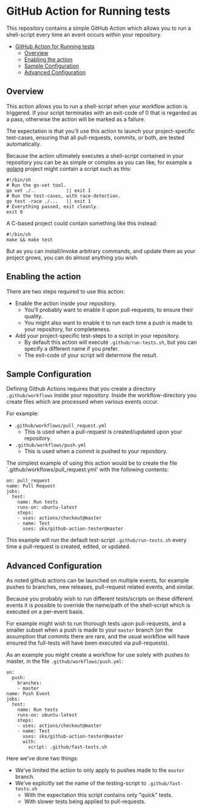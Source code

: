 
# GitHub Action for Running tests

This repository contains a simple GitHub Action which allows you to run a shell-script every time an event occurs within your repository.

* [GitHub Action for Running tests](#github-action-for-running-tests)
  * [Overview](#overview)
  * [Enabling the action](#enabling-the-action)
  * [Sample Configuration](#sample-configuration)
  * [Advanced Configuration](#advanced-configuration)


## Overview

This action allows you to run a shell-script when your workflow action is triggered.  If your script terminates with an exit-code of 0 that is regarded as a pass, otherwise the action will be marked as a failure.

The expectation is that you'll use this action to launch your project-specific test-cases, ensuring that all pull-requests, commits, or both, are tested automatically.

Because the action ultimately executes a shell-script contained in your repository you can be as simple or complex as you can like, for example a [golang](https://golang.org/) project might contain a script such as this:

    #!/bin/sh
    # Run the go-vet tool.
    go vet ./..           || exit 1
    # Run the test-cases, with race-detection.
    go test -race ./...   || exit 1
    # Everything passed, exit cleanly.
    exit 0

A C-based project could contain something like this instead:

    #!/bin/sh
    make && make test

But as you can install/invoke arbitrary commands, and update them as your project grows, you can do almost anything you wish.



## Enabling the action

There are two steps required to use this action:

* Enable the action inside your repository.
  * You'll probably want to enable it upon pull-requests, to ensure their quality.
  * You might also want to enable it to run each time a push is made to your repository, for completeness.
* Add your project-specific test-steps to a script in your repository.
  * By default this action will execute `.github/run-tests.sh`, but you can specify a different name if you prefer.
  * The exit-code of your script will determine the result.



## Sample Configuration

Defining Github Actions requires that you create a directory `.github/workflows` inside your repository.  Inside the workflow-directory you create files which are processed when various events occur.

For example:

* .`github/workflows/pull_request.yml`
  * This is used when a pull-request is created/updated upon your repository.
* `.github/workflows/push.yml`
  * This is used when a commit is pushed to your repository.

The simplest example of using this action would be to create the file `.github/workflows/pull_request.yml' with the following contents:

```
on: pull_request
name: Pull Request
jobs:
  test:
    name: Run tests
    runs-on: ubuntu-latest
    steps:
    - uses: actions/checkout@master
    - name: Test
      uses: skx/github-action-tester@master
```

This example will run the default test-script `.github/run-tests.sh` every time a pull-request is created, edited, or updated.



## Advanced Configuration

As noted github actions can be launched on multiple events, for example pushes to branches, new releases, pull-request related events, and similar.

Because you probably wish to run different tests/scripts on these different events it is possible to override the name/path of the shell-script which is executed on a per-event basis.

For example might wish to run thorough tests upon pull-requests, and a smaller subset when a push is made to your `master` branch (on the assumption that commits there are rare, and the usual workflow will have ensured the full-tests will have been executed via pull-requests).

As an example you might create a workflow for use solely with pushes to master, in the file `.github/workflows/push.yml`:

```
on:
  push:
    branches:
    - master
name: Push Event
jobs:
  test:
    name: Run tests
    runs-on: ubuntu-latest
    steps:
    - uses: actions/checkout@master
    - name: Test
      uses: skx/github-action-tester@master
      with:
        script: .github/fast-tests.sh
```

Here we've done two things:

* We've limited the action to only apply to pushes made to the `master` branch.
* We've explicitly set the name of the testing-script to `.github/fast-tests.sh`
  * With the expectation this script contains only "quick" tests.
  * With slower tests being applied to pull-requests.
